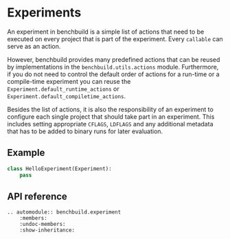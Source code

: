 # Experiments

An experiment in benchbuild is a simple list of actions that need to be
executed on every project that is part of the experiment.
Every `callable` can serve as an action.

However, benchbuild provides many predefined actions that can
be reused by implementations in the `benchbuild.utils.actions` module.
Furthermore, if you do not need to control the default order of
actions for a run-time or a compile-time experiment you can reuse the
`Experiment.default_runtime_actions` or
`Experiment.default_compiletime_actions`.

Besides the list of actions, it is also the responsibility of an experiment
to configure each single project that should take part in an experiment.
This includes setting appropriate `CFLAGS`, `LDFLAGS` and any additional
metadata that has to be added to binary runs for later evaluation.

## Example
```python
class HelloExperiment(Experiment):
    pass
```

## API reference

```eval_rst
.. automodule:: benchbuild.experiment
    :members:
    :undoc-members:
    :show-inheritance:
```
